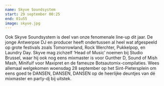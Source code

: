 ```yaml
---
name: Skyve Soundsystem
start: 29 september 00:25
end: 01u55
image: skyve.jpg
---
```

Ook Skyve Soundsystem is deel van onze fenomenale line-up dit jaar. De jonge Antwerpse DJ en producer heeft ondertussen al heel wat afgespeeld op grote festivals zoals Tomorrowland, Rock Werchter, Pukkelpop, en Laundry Day. Skyve mag zichzelf ‘Head of Music’ noemen bij Studio Brussel, waar hij ook nog eens mixmaster is voor Gunther D, Sound of Mish Mash, Minifuif voor Maxipret en de fameuze Botsautomix-compilaties. Wees allemaal welgekomen woensdag 28 september op het Sint-Pietersplein om eens goed te DANSEN, DANSEN, DANSEN op de heerlijke deuntjes van dé mixmaster en party-dj bij uitstek.
